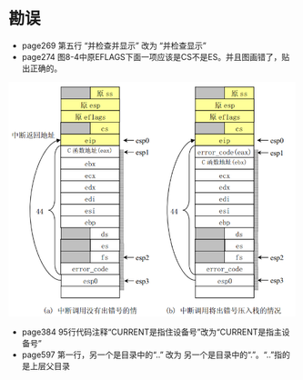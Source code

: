 # 勘误

* page269 第五行  “并检查并显示” 改为 “并检查显示”
* page274 图8-4中原EFLAGS下面一项应该是CS不是ES。并且图画错了，贴出正确的。

![1531704748249.png](image/1531704748249.png)

* page384 95行代码注释“CURRENT是指住设备号”改为“CURRENT是指主设备号”
* page597 第一行，另一个是目录中的“..” 改为 另一个是目录中的“.”。“..”指的是上层父目录
